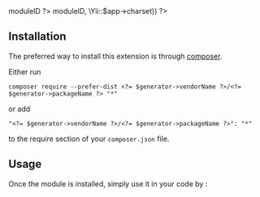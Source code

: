 <?= $generator->moduleID ?>

<?= str_repeat('=', mb_strlen($generator->moduleID, \Yii::$app->charset)) ?>


Installation
------------

The preferred way to install this extension is through [composer](http://getcomposer.org/download/).

Either run

```
composer require --prefer-dist <?= $generator->vendorName ?>/<?= $generator->packageName ?> "*"
```

or add

```
"<?= $generator->vendorName ?>/<?= $generator->packageName ?>": "*"
```

to the require section of your `composer.json` file.


Usage
-----

Once the module is installed, simply use it in your code by  :

```php
```
